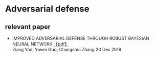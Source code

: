 Adversarial defense
====================

relevant paper
-------------
* IMPROVED ADVERSARIAL DEFENSE THROUGH ROBUST BAYESIAN NEURAL NETWORK [【pdf】](https://arxiv.org/pdf/1803.00404.pdf)<br>
Ziang Yan, Yiwen Guo, Changshui Zhang 20 Dec 2018

